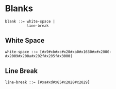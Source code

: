 # Blanks

```ebnf
blank ::= white-space |
          line-break
```

## White Space

```ebnf
white-space ::= [#x9#xb#xc#x20#xa0#x1680#x#x2000-#x2009#x200a#x202f#x205f#x3000]
```

## Line Break

```ebnf
line-break ::= [#xa#xd#x85#x2028#x2029]
```
